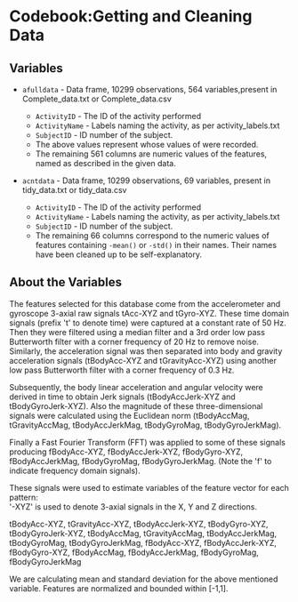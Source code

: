 Codebook:Getting and Cleaning Data
==================================


Variables
---------
* `afulldata` - Data frame, 10299 observations, 564 variables,present in Complete_data.txt or Complete_data.csv
    * `ActivityID` - The ID of the activity performed
    * `ActivityName` - Labels naming the activity, as per activity_labels.txt
    * `SubjectID` - ID number of the subject.
    * The above values represent whose values of were recorded.
    * The remaining 561 columns are numeric values of the features, named as           described in the given data.
    
* `acntdata` - Data frame, 10299 observations, 69 variables, present in tidy_data.txt or tidy_data.csv
    * `ActivityID` - The ID of the activity performed
    * `ActivityName` - Labels naming the activity, as per activity_labels.txt
    * `SubjectID` - ID number of the subject.
	* The remaining 66 columns correspond to the numeric values of features containing `-mean()` or `-std()` in their names. Their names have been cleaned up to be self-explanatory.
  


About the Variables
-------------------
The features selected for this database come from the accelerometer and gyroscope 3-axial raw signals tAcc-XYZ and tGyro-XYZ. These time domain signals (prefix 't' to denote time) were captured at a constant rate of 50 Hz. Then they were filtered using a median filter and a 3rd order low pass Butterworth filter with a corner frequency of 20 Hz to remove noise. Similarly, the acceleration signal was then separated into body and gravity acceleration signals (tBodyAcc-XYZ and tGravityAcc-XYZ) using another low pass Butterworth filter with a corner frequency of 0.3 Hz. 

Subsequently, the body linear acceleration and angular velocity were derived in time to obtain Jerk signals (tBodyAccJerk-XYZ and tBodyGyroJerk-XYZ). Also the magnitude of these three-dimensional signals were calculated using the Euclidean norm (tBodyAccMag, tGravityAccMag, tBodyAccJerkMag, tBodyGyroMag, tBodyGyroJerkMag). 

Finally a Fast Fourier Transform (FFT) was applied to some of these signals producing fBodyAcc-XYZ, fBodyAccJerk-XYZ, fBodyGyro-XYZ, fBodyAccJerkMag, fBodyGyroMag, fBodyGyroJerkMag. (Note the 'f' to indicate frequency domain signals). 

These signals were used to estimate variables of the feature vector for each pattern:  
'-XYZ' is used to denote 3-axial signals in the X, Y and Z directions.

tBodyAcc-XYZ,
tGravityAcc-XYZ,
tBodyAccJerk-XYZ,
tBodyGyro-XYZ,
tBodyGyroJerk-XYZ,
tBodyAccMag,
tGravityAccMag,
tBodyAccJerkMag,
tBodyGyroMag,
tBodyGyroJerkMag,
fBodyAcc-XYZ,
fBodyAccJerk-XYZ,
fBodyGyro-XYZ,
fBodyAccMag,
fBodyAccJerkMag,
fBodyGyroMag,
fBodyGyroJerkMag


We are calculating mean and standard deviation for the above mentioned variable.
Features are normalized and bounded within [-1,1].
